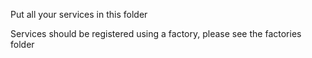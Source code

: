 Put all your services in this folder

Services should be registered using a factory, please see the factories folder